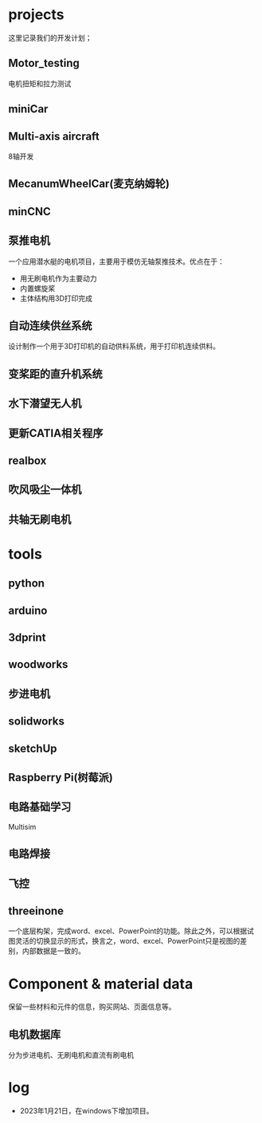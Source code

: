 
# projects

这里记录我们的开发计划；

## Motor_testing

电机扭矩和拉力测试

## miniCar



## Multi-axis aircraft

8轴开发

## MecanumWheelCar(麦克纳姆轮)

## minCNC

## 泵推电机

一个应用潜水艇的电机项目，主要用于模仿无轴泵推技术。优点在于：
- 用无刷电机作为主要动力
- 内置螺旋桨
- 主体结构用3D打印完成

## 自动连续供丝系统

设计制作一个用于3D打印机的自动供料系统，用于打印机连续供料。

## 变桨距的直升机系统

## 水下潜望无人机

## 更新CATIA相关程序

## realbox

## 吹风吸尘一体机

## 共轴无刷电机



# tools

## python

## arduino

## 3dprint

## woodworks

## 步进电机

## solidworks

## sketchUp

## Raspberry Pi(树莓派)

## 电路基础学习

Multisim

## 电路焊接

## 飞控

## threeinone

一个底层构架，完成word、excel、PowerPoint的功能。除此之外，可以根据试图灵活的切换显示的形式，换言之，word、excel、PowerPoint只是视图的差别，内部数据是一致的。


# Component & material data

保留一些材料和元件的信息，购买网站、页面信息等。

## 电机数据库

分为步进电机、无刷电机和直流有刷电机


## 



# log

- 2023年1月21日，在windows下增加项目。
